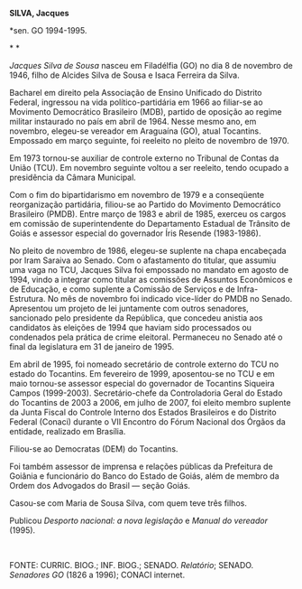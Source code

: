 **SILVA, Jacques**

\*sen. GO 1994-1995.

* *

*Jacques Silva de Sousa* nasceu em Filadélfia (GO) no dia 8 de novembro
de 1946, filho de Alcides Silva de Sousa e Isaca Ferreira da Silva.

Bacharel em direito pela Associação de Ensino Unificado do Distrito
Federal, ingressou na vida político-partidária em 1966 ao filiar-se ao
Movimento Democrático Brasileiro (MDB), partido de oposição ao regime
militar instaurado no país em abril de 1964. Nesse mesmo ano, em
novembro, elegeu-se vereador em Araguaína (GO), atual Tocantins.
Empossado em março seguinte, foi reeleito no pleito de novembro de 1970.

Em 1973 tornou-se auxiliar de controle externo no Tribunal de Contas da
União (TCU). Em novembro seguinte voltou a ser reeleito, tendo ocupado a
presidência da Câmara Municipal.

Com o fim do bipartidarismo em novembro de 1979 e a conseqüente
reorganização partidária, filiou-se ao Partido do Movimento Democrático
Brasileiro (PMDB). Entre março de 1983 e abril de 1985, exerceu os
cargos em comissão de superintendente do Departamento Estadual de
Trânsito de Goiás e assessor especial do governador Íris Resende
(1983-1986).

No pleito de novembro de 1986, elegeu-se suplente na chapa encabeçada
por Iram Saraiva ao Senado. Com o afastamento do titular, que assumiu
uma vaga no TCU, Jacques Silva foi empossado no mandato em agosto de
1994, vindo a integrar como titular as comissões de Assuntos Econômicos
e de Educação, e como suplente a Comissão de Serviços e de
Infra-Estrutura. No mês de novembro foi indicado vice-líder do PMDB no
Senado. Apresentou um projeto de lei juntamente com outros senadores,
sancionado pelo presidente da República, que concedeu anistia aos
candidatos às eleições de 1994 que haviam sido processados ou condenados
pela prática de crime eleitoral. Permaneceu no Senado até o final da
legislatura em 31 de janeiro de 1995.

Em abril de 1995, foi nomeado secretário de controle externo do TCU no
estado do Tocantins. Em fevereiro de 1999, aposentou-se no TCU e em maio
tornou-se assessor especial do governador de Tocantins Siqueira Campos
(1999-2003). Secretário-chefe da Controladoria Geral do Estado do
Tocantins de 2003 a 2006, em julho de 2007, foi eleito membro suplente
da Junta Fiscal do Controle Interno dos Estados Brasileiros e do
Distrito Federal (Conaci) durante o VII Encontro do Fórum Nacional dos
Órgãos da entidade, realizado em Brasília.

Filiou-se ao Democratas (DEM) do Tocantins.

Foi também assessor de imprensa e relações públicas da Prefeitura de
Goiânia e funcionário do Banco do Estado de Goiás, além de membro da
Ordem dos Advogados do Brasil — seção Goiás.

Casou-se com Maria de Sousa Silva, com quem teve três filhos.

Publicou *Desporto nacional: a nova legislação* e *Manual do vereador*
(1995).

 

FONTE: CURRIC. BIOG.; INF. BIOG.; SENADO. *Relatório*; SENADO.
*Senadores GO* (1826 a 1996); CONACI internet.

 

 

 
